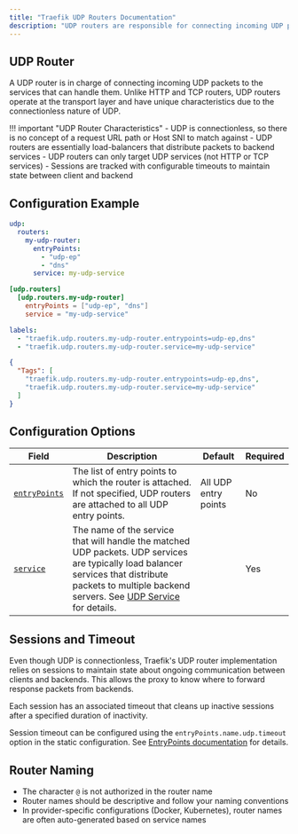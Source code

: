 ```yaml
---
title: "Traefik UDP Routers Documentation"
description: "UDP routers are responsible for connecting incoming UDP packets to the services that can handle them. Read the technical documentation."
---
```


## UDP Router

A UDP router is in charge of connecting incoming UDP packets to the services that can handle them. Unlike HTTP and TCP routers, UDP routers operate at the transport layer and have unique characteristics due to the connectionless nature of UDP.

!!! important "UDP Router Characteristics"
    - UDP is connectionless, so there is no concept of a request URL path or Host SNI to match against
    - UDP routers are essentially load-balancers that distribute packets to backend services
    - UDP routers can only target UDP services (not HTTP or TCP services)
    - Sessions are tracked with configurable timeouts to maintain state between client and backend

## Configuration Example

```yaml tab="Structured (YAML)"
udp:
  routers:
    my-udp-router:
      entryPoints:
        - "udp-ep"
        - "dns"
      service: my-udp-service
```

```toml tab="Structured (TOML)"
[udp.routers]
  [udp.routers.my-udp-router]
    entryPoints = ["udp-ep", "dns"]
    service = "my-udp-service"
```

```yaml tab="Labels"
labels:
  - "traefik.udp.routers.my-udp-router.entrypoints=udp-ep,dns"
  - "traefik.udp.routers.my-udp-router.service=my-udp-service"
```

```json tab="Tags"
{
  "Tags": [
    "traefik.udp.routers.my-udp-router.entrypoints=udp-ep,dns",
    "traefik.udp.routers.my-udp-router.service=my-udp-service"
  ]
}
```

## Configuration Options

| Field                              | Description                                                                                                                                                                                                                                                                                                                                                                                | Default | Required |
|------------------------------------|--------------------------------------------------------------------------------------------------------------------------------------------------------------------------------------------------------------------------------------------------------------------------------------------------------------------------------------------------------------------------------------------|---------|----------|
| <a id="entryPoints" href="#entryPoints" title="#entryPoints">`entryPoints`</a> | The list of entry points to which the router is attached. If not specified, UDP routers are attached to all UDP entry points. | All UDP entry points | No |
| <a id="service" href="#service" title="#service">`service`</a> | The name of the service that will handle the matched UDP packets. UDP services are typically load balancer services that distribute packets to multiple backend servers. See [UDP Service](../service.md) for details. | | Yes |

## Sessions and Timeout

Even though UDP is connectionless, Traefik's UDP router implementation relies on sessions to maintain state about ongoing communication between clients and backends. This allows the proxy to know where to forward response packets from backends.

Each session has an associated timeout that cleans up inactive sessions after a specified duration of inactivity.

Session timeout can be configured using the `entryPoints.name.udp.timeout` option in the static configuration. See [EntryPoints documentation](../../install-configuration/entrypoints.md) for details.

## Router Naming

- The character `@` is not authorized in the router name
- Router names should be descriptive and follow your naming conventions
- In provider-specific configurations (Docker, Kubernetes), router names are often auto-generated based on service names
